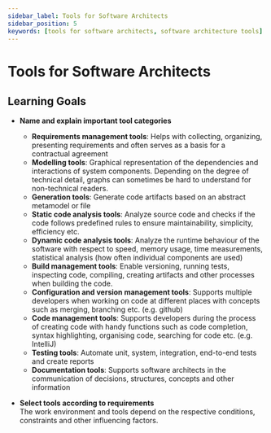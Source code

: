 ```yaml
---
sidebar_label: Tools for Software Architects
sidebar_position: 5
keywords: [tools for software architects, software architecture tools]
---
```


# Tools for Software Architects

## Learning Goals

- **Name and explain important tool categories**
    - **Requirements management tools**: Helps with collecting, organizing, presenting requirements and often serves as
      a basis for a contractual agreement
    - **Modelling tools**: Graphical representation of the dependencies and interactions of system components. Depending
      on the degree of technical detail, graphs can sometimes be hard to understand for non-technical readers.
    - **Generation tools**: Generate code artifacts based on an abstract metamodel or file
    - **Static code analysis tools**: Analyze source code and checks if the code follows predefined rules to ensure
      maintainability, simplicity, efficiency etc.
    - **Dynamic code analysis tools**: Analyze the runtime behaviour of the software with respect to speed, memory
      usage, time measurements, statistical analysis (how often individual components are used)
    - **Build management tools**: Enable versioning, running tests, inspecting code, compiling, creating artifacts and
      other processes when building the code.
    - **Configuration and version management tools**: Supports multiple developers when working on code at different
      places with concepts such as merging, branching etc. (e.g. github)
    - **Code management tools**: Supports developers during the process of creating code with handy functions such as
      code completion, syntax highlighting, organising code, searching for code etc. (e.g. IntelliJ)
    - **Testing tools**: Automate unit, system, integration, end-to-end tests and create reports
    - **Documentation tools**: Supports software architects in the communication of decisions, structures, concepts and
      other information

- **Select tools according to requirements**  
  The work environment and tools depend on the respective conditions, constraints and other influencing factors.
